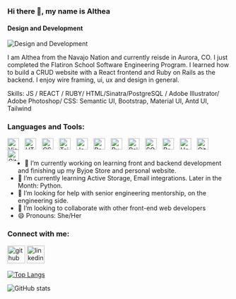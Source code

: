 ### Hi there 👋, my name is Althea
#### Design and Development
![Design and Development](https://media-exp1.licdn.com/dms/image/C4E16AQFaBeLkbVy30g/profile-displaybackgroundimage-shrink_350_1400/0/1648079007726?e=1660176000&v=beta&t=BCy3y8zk4fCK6JrwrFS4XTalPPykxFcDrjYq7baRYA4)

I am Althea from the Navajo Nation and currently reisde in Aurora, CO. I just completed the Flatiron School Software Engineering Program. I learned how to build a CRUD website with a React frontend and Ruby on Rails as the backend. I enjoy wire framing, ui, ux and design in general. 

Skills: JS / REACT / RUBY/ HTML/Sinatra/PostgreSQL / Adobe Illustrator/ Adobe Photoshop/ CSS: Semantic UI, Bootstrap, Material UI, Antd UI, Tailwind


### Languages and Tools:

<img align="left" alt="Visual Studio Code" width="26px" src="https://cdn.jsdelivr.net/gh/devicons/devicon/icons/vscode/vscode-original.svg" style="padding-right:10px;" />
<img align="left" alt="HTML5" width="26px" src="https://cdn.jsdelivr.net/gh/devicons/devicon/icons/html5/html5-original.svg" style="padding-right:10px;" />
<img align="left" alt="CSS3" width="26px" src="https://cdn.jsdelivr.net/gh/devicons/devicon/icons/css3/css3-original.svg" style="padding-right:10px;" />
<img align="left" alt="TailWind" width="26px" src="https://cdn.jsdelivr.net/gh/devicons/devicon/icons/tailwindcss/tailwindcss-plain.svg" style="padding-right:10px;" />
<img align="left" alt="JavaScript" width="26px" src="https://cdn.jsdelivr.net/gh/devicons/devicon/icons/javascript/javascript-original.svg" style="padding-right:10px;" />
<img align="left" alt="React" width="26px" src="https://cdn.jsdelivr.net/gh/devicons/devicon/icons/react/react-original.svg" style="padding-right:10px;" />
<img align="left" alt="Ruby" width="26px" src="https://cdn.jsdelivr.net/gh/devicons/devicon/icons/ruby/ruby-original.svg" style="padding-right:10px;" />
<img align="left" alt="Rails" width="26px" src="https://cdn.jsdelivr.net/gh/devicons/devicon/icons/rails/rails-original-wordmark.svg" style="padding-right:10px;" />
<img align="left" alt="SQLite" width="26px" src="https://cdn.jsdelivr.net/gh/devicons/devicon/icons/sqlite/sqlite-original.svg" style="padding-right:10px;" />
<img align="left" alt="PostgreSQL" width="26px" src="https://cdn.jsdelivr.net/gh/devicons/devicon/icons/postgresql/postgresql-original.svg" style="padding-right:10px;" />
<img align="left" alt="Heroku" width="26px" src="https://cdn.jsdelivr.net/gh/devicons/devicon/icons/heroku/heroku-original.svg" style="padding-right:10px;" />
<img align="left" alt="Git" width="26px" src="https://cdn.jsdelivr.net/gh/devicons/devicon/icons/git/git-original.svg" style="padding-right:10px;" />
<img align="left" alt="GitHub" width="26px" src="https://cdn.jsdelivr.net/gh/devicons/devicon/icons/github/github-original.svg" style="padding-right:10px;" />

<br />
<br />

- 🔭 I’m currently working on learning front and backend development and finishing up my Byjoe Store and personal website. 
- 🌱 I’m currently learning Active Storage, Email integrations. Later in the Month: Python. 
- 🤔 I’m looking for help with senior engineering mentorship, on the engineering side. 
- 👯 I’m looking to collaborate with other front-end web developers
- 😄 Pronouns: She/Her 

### Connect with me:

[<img src='https://cdn.jsdelivr.net/npm/simple-icons@3.0.1/icons/github.svg' alt='github' height='40'>](https://github.com/altheajohn)  [<img src='https://cdn.jsdelivr.net/npm/simple-icons@3.0.1/icons/linkedin.svg' alt='linkedin' height='40'>](https://www.linkedin.com/in/althea-john-20293a232//)  

[![Top Langs](https://github-readme-stats.vercel.app/api/top-langs/?username=altheajohn)](https://github.com/anuraghazra/github-readme-stats)

![GitHub stats](https://github-readme-stats.vercel.app/api?username=altheajohn&show_icons=true)  


